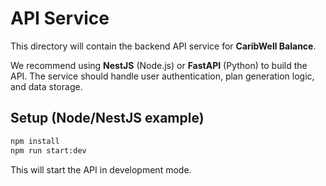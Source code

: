 # API Service

This directory will contain the backend API service for **CaribWell Balance**.

We recommend using **NestJS** (Node.js) or **FastAPI** (Python) to build the API. The service should handle user authentication, plan generation logic, and data storage.

## Setup (Node/NestJS example)

```bash
npm install
npm run start:dev
```

This will start the API in development mode.
